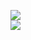 [![](https://img.shields.io/badge/Made%20With-Github%20Spray-lightgrey.svg?style=for-the-badge&logo=github)](https://github.com/Annihil/github-spray#671)  
[![](https://i.imgur.com/2DrTn0Z.gif)](https://github.com/Annihil/github-spray)
